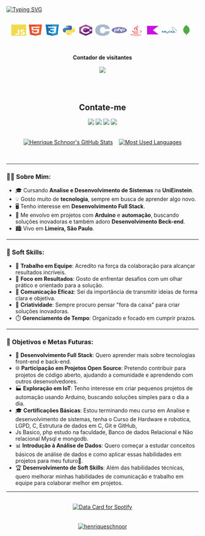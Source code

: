
[![Typing SVG](https://readme-typing-svg.herokuapp.com/?color=386641&size=35&center=true&vCenter=true&width=1000&lines=OLÁ,+MEU+NOME+É+Henrique+Schnoor;Tenho+21+anos;Sou+de+Limeira,+SP;Cursando+Analise+e+Desenvolvimento+de+Sistemas+na+UniEinstein;Seja+Bem-vindo!+:%29)](https://git.io/typing-svg)


  <div align="center" style="display: inline_block"><br>
    <img align="center" height="30" width="40" src="https://raw.githubusercontent.com/devicons/devicon/master/icons/javascript/javascript-plain.svg">
    <img align="center" height="30" width="40" src="https://raw.githubusercontent.com/devicons/devicon/master/icons/html5/html5-original.svg">
    <img align="center" height="30" width="40" src="https://raw.githubusercontent.com/devicons/devicon/master/icons/css3/css3-original.svg">
    <img align="center" height="30" width="40" src="https://raw.githubusercontent.com/devicons/devicon/master/icons/python/python-original.svg">
    <img align="center" height="30" width="40" src="https://raw.githubusercontent.com/devicons/devicon/master/icons/csharp/csharp-original.svg">
    <img align="center" height="30" width="40" src="https://raw.githubusercontent.com/devicons/devicon/master/icons/c/c-original.svg">
    <img align="center" height="30" width="40"  src="https://github.com/devicons/devicon/blob/master/icons/php/php-plain.svg">
    <img align="center" height="30" width="40"  src="https://github.com/devicons/devicon/blob/master/icons/java/java-plain.svg">
    <img align="center" height="30" width="40"  src="https://github.com/devicons/devicon/blob/master/icons/kotlin/kotlin-plain.svg">
    <img align="center" height="30" width="40"  src="https://github.com/devicons/devicon/blob/master/icons/mysql/mysql-plain-wordmark.svg">
    <img align="center" height="30" width="40"  src="https://github.com/devicons/devicon/blob/master/icons/mongodb/mongodb-plain.svg">
  </div>

<br>

<div align="center">
  <br>
  <p align="center"><b>Contador de visitantes</b></p>  
  <p align="center"><img align="center" src="https://profile-counter.glitch.me/{henriqueschnoor}/count.svg" /></p> 
  <br>
</div>

 <br>
 
 <div align="center"> 
    <h2>Contate-me</h2>
    <a href="https://instagram.com/henrique_schnoor" target="_blank"><img src="https://img.shields.io/badge/-Instagram-%23E4405F?style=for-the-badge&logo=instagram&logoColor=white" target="_blank"></a>
    <a href="https://discord.gg/*Henrique 🇧🇷♣*" target="_blank"><img src="https://img.shields.io/badge/Discord-7289DA?style=for-the-badge&logo=discord&logoColor=white" target="_blank"></a> 
    <a href = "mailto:henriqueschnoor7@gmail.com"><img src="https://img.shields.io/badge/-Gmail-%23333?style=for-the-badge&logo=gmail&logoColor=white" target="_blank"></a>
    <a href="https://www.linkedin.com/in/henrique-schnoor-3a22b9288" target="_blank"><img src="https://img.shields.io/badge/-LinkedIn-%230077B5?style=for-the-badge&logo=linkedin&logoColor=white" target="_blank"></a> 
 </div>
 
 <br>
 <br>
 
<div align="center"; style="display: flex; justify-content: center; gap: 16px; flex-wrap: wrap;">
      <a href="https://github.com/henriqueschnoor" style="display: inline-block;">
        <img 
          src="https://github-readme-stats.vercel.app/api?username=henriqueschnoor&theme=dark&card_width=200" 
          height="150" 
          alt="Henrique Schnoor's GitHub Stats" 
        />
      </a>
     <a href="https://github.com/henriqueschnoor" style="display: inline-block;">
       <img 
        src="https://github-readme-stats.vercel.app/api/top-langs?username=henriqueschnoor&theme=dark&layout=compact&langs_count=8&card_width=250" 
        height="150" 
        alt="Most Used Languages" 
      />
     </a>
  </div>

  <br>


  <br>
 
 ---
 
 ### 👨‍💻 Sobre Mim:
- 🎓 Cursando **Analise e Desenvolvimento de Sistemas** na **UniEinstein**.
- 💡 Gosto muito de **tecnologia**, sempre em busca de aprender algo novo.
- 🖥️ Tenho interesse em **Desenvolvimento Full Stack**.
- 🤖 Me envolvo em projetos com **Arduino** e **automação**, buscando soluções inovadoras e também adoro **Desenvolvimento Beck-end**.
- 🏙️ Vivo em **Limeira, São Paulo**.

---

### 💼 Soft Skills:
- 🌟 **Trabalho em Equipe**: Acredito na força da colaboração para alcançar resultados incríveis.
- 🎯 **Foco em Resultados**: Gosto de enfrentar desafios com um olhar prático e orientado para a solução.
- 💬 **Comunicação Eficaz**: Sei da importância de transmitir ideias de forma clara e objetiva.
- 🧩 **Criatividade**: Sempre procuro pensar "fora da caixa" para criar soluções inovadoras.
- ⏱️ **Gerenciamento de Tempo**: Organizado e focado em cumprir prazos.

---

### 🎯 Objetivos e Metas Futuras:
- 🚀 **Desenvolvimento Full Stack**: Quero aprender mais sobre tecnologias front-end e back-end.
- 🌐 **Participação em Projetos Open Source**: Pretendo contribuir para projetos de código aberto, ajudando a comunidade e aprendendo com outros desenvolvedores.
- 🏭 **Exploração em IoT**: Tenho interesse em criar pequenos projetos de automação usando Arduino, buscando soluções simples para o dia a dia.
- 🎓 **Certificações Básicas**: Estou terminando meu curso em Analise e desenvolvimento de sistemas, tenha o Curso de Hardware e robotica, LGPD, C, Estrutura de dados em C, Git e GitHub,
- Js Basico, php estudo na faculdade, Banco de dados Relacional e Não relacional Mysql e mongodb.
- 📊 **Introdução à Análise de Dados**: Quero começar a estudar conceitos básicos de análise de dados e como aplicar essas habilidades em projetos para meu futuro🚀.
- 🏆 **Desenvolvimento de Soft Skills**: Além das habilidades técnicas, quero melhorar minhas habilidades de comunicação e trabalho em equipe para colaborar melhor em projetos.

---

<br>

<div align="center">
 <a href="https://data-card-for-spotify.herokuapp.com/card?user_id=22nsb4tvfgwjzllahthdxq7ga">
  <img src="https://data-card-for-spotify.herokuapp.com/api/card?user_id=22nsb4tvfgwjzllahthdxq7ga" alt="Data Card for Spotify">
</a>
</div>

 <br>
 <br>

<div style="display: flex; justify-content: center; gap: 16px; flex-wrap: wrap;">
  <a href="https://github.com/henriqueschnoor/henriqueschnoor">
    <img
      src="https://github-readme-stats.vercel.app/api/pin/?username=henriqueschnoor&repo=henriqueschnoor&theme=dark"
      alt="henriqueschnoor"
    />
  </a>
</div>
